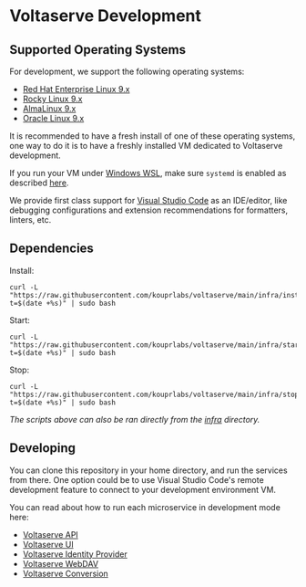 # Voltaserve Development

## Supported Operating Systems

For development, we support the following operating systems:

- [Red Hat Enterprise Linux 9.x](https://www.redhat.com/en/technologies/linux-platforms/enterprise-linux)
- [Rocky Linux 9.x](https://rockylinux.org)
- [AlmaLinux 9.x](https://almalinux.org)
- [Oracle Linux 9.x](https://www.oracle.com/linux)

It is recommended to have a fresh install of one of these operating systems, one way to do it is to have a freshly installed VM dedicated to Voltaserve development.

If you run your VM under [Windows WSL](https://learn.microsoft.com/en-us/windows/wsl), make sure `systemd` is enabled as described [here](https://learn.microsoft.com/en-us/windows/wsl/wsl-config#systemd-support).

We provide first class support for [Visual Studio Code](https://code.visualstudio.com) as an IDE/editor, like debugging configurations and extension recommendations for formatters, linters, etc.

## Dependencies

Install:

```shell
curl -L "https://raw.githubusercontent.com/kouprlabs/voltaserve/main/infra/install.sh?t=$(date +%s)" | sudo bash
```

Start:

```shell
curl -L "https://raw.githubusercontent.com/kouprlabs/voltaserve/main/infra/start.sh?t=$(date +%s)" | sudo bash
```

Stop:

```shell
curl -L "https://raw.githubusercontent.com/kouprlabs/voltaserve/main/infra/stop.sh?t=$(date +%s)" | sudo bash
```

_The scripts above can also be ran directly from the [infra](infra) directory._

## Developing

You can clone this repository in your home directory, and run the services from there. One option could be to use Visual Studio Code's remote development feature to connect to your development environment VM.

You can read about how to run each microservice in development mode here:

- [Voltaserve API](api/README.md)
- [Voltaserve UI](ui/README.md)
- [Voltaserve Identity Provider](idp/README.md)
- [Voltaserve WebDAV](webdav/README.md)
- [Voltaserve Conversion](conversion/README.md)

